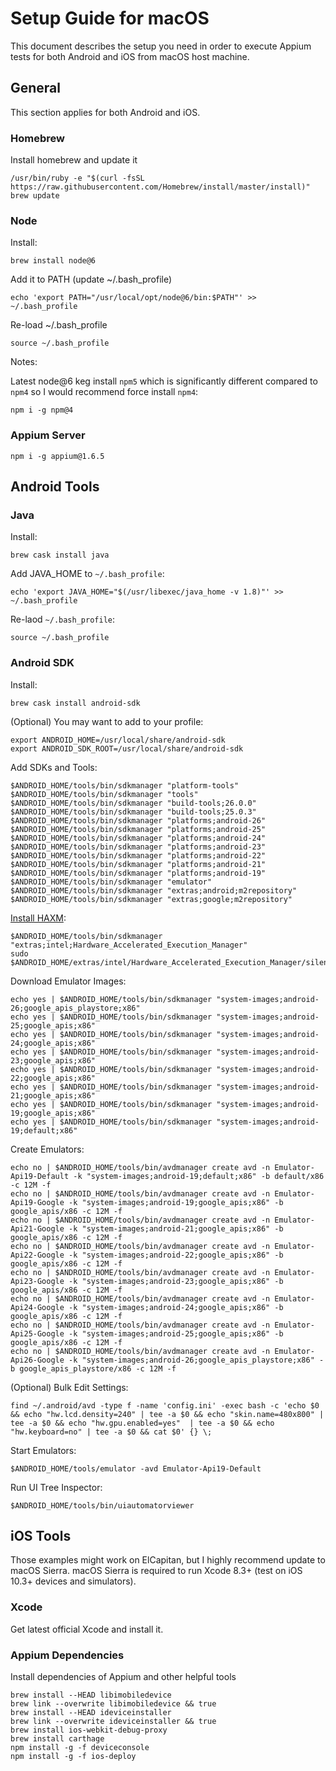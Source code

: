 # Setup Guide for macOS

This document describes the setup you need in order to execute Appium tests for both Android and iOS from macOS host machine.

## General

This section applies for both Android and iOS.

### Homebrew

Install homebrew and update it
```
/usr/bin/ruby -e "$(curl -fsSL https://raw.githubusercontent.com/Homebrew/install/master/install)"
brew update
```

### Node

Install:
```
brew install node@6
```
Add it to PATH (update ~/.bash_profile)
```
echo 'export PATH="/usr/local/opt/node@6/bin:$PATH"' >> ~/.bash_profile
```
Re-load ~/.bash_profile
```
source ~/.bash_profile
```

Notes:

Latest node@6 keg install `npm5` which is significantly different compared to `npm4` so I would recommend force install `npm4`:
```
npm i -g npm@4
```

### Appium Server

```
npm i -g appium@1.6.5
```

## Android Tools

### Java

Install:
```
brew cask install java
```

Add JAVA_HOME to `~/.bash_profile`:
```
echo 'export JAVA_HOME="$(/usr/libexec/java_home -v 1.8)"' >> ~/.bash_profile
```

Re-laod `~/.bash_profile`:
```
source ~/.bash_profile
```

### Android SDK

Install:
```
brew cask install android-sdk
```

(Optional) You may want to add to your profile:
```
export ANDROID_HOME=/usr/local/share/android-sdk
export ANDROID_SDK_ROOT=/usr/local/share/android-sdk
```


Add SDKs and Tools:
```
$ANDROID_HOME/tools/bin/sdkmanager "platform-tools"
$ANDROID_HOME/tools/bin/sdkmanager "tools"
$ANDROID_HOME/tools/bin/sdkmanager "build-tools;26.0.0"
$ANDROID_HOME/tools/bin/sdkmanager "build-tools;25.0.3"
$ANDROID_HOME/tools/bin/sdkmanager "platforms;android-26"
$ANDROID_HOME/tools/bin/sdkmanager "platforms;android-25"
$ANDROID_HOME/tools/bin/sdkmanager "platforms;android-24"
$ANDROID_HOME/tools/bin/sdkmanager "platforms;android-23"
$ANDROID_HOME/tools/bin/sdkmanager "platforms;android-22"
$ANDROID_HOME/tools/bin/sdkmanager "platforms;android-21"
$ANDROID_HOME/tools/bin/sdkmanager "platforms;android-19"
$ANDROID_HOME/tools/bin/sdkmanager "emulator"
$ANDROID_HOME/tools/bin/sdkmanager "extras;android;m2repository"
$ANDROID_HOME/tools/bin/sdkmanager "extras;google;m2repository"
```

[Install HAXM](https://software.intel.com/en-us/android/articles/intel-hardware-accelerated-execution-manager):
```
$ANDROID_HOME/tools/bin/sdkmanager "extras;intel;Hardware_Accelerated_Execution_Manager"
sudo $ANDROID_HOME/extras/intel/Hardware_Accelerated_Execution_Manager/silent_install.sh
```

Download Emulator Images:
```
echo yes | $ANDROID_HOME/tools/bin/sdkmanager "system-images;android-26;google_apis_playstore;x86"
echo yes | $ANDROID_HOME/tools/bin/sdkmanager "system-images;android-25;google_apis;x86"
echo yes | $ANDROID_HOME/tools/bin/sdkmanager "system-images;android-24;google_apis;x86"
echo yes | $ANDROID_HOME/tools/bin/sdkmanager "system-images;android-23;google_apis;x86"
echo yes | $ANDROID_HOME/tools/bin/sdkmanager "system-images;android-22;google_apis;x86"
echo yes | $ANDROID_HOME/tools/bin/sdkmanager "system-images;android-21;google_apis;x86"
echo yes | $ANDROID_HOME/tools/bin/sdkmanager "system-images;android-19;google_apis;x86"
echo yes | $ANDROID_HOME/tools/bin/sdkmanager "system-images;android-19;default;x86"
```

Create Emulators:
```
echo no | $ANDROID_HOME/tools/bin/avdmanager create avd -n Emulator-Api19-Default -k "system-images;android-19;default;x86" -b default/x86 -c 12M -f
echo no | $ANDROID_HOME/tools/bin/avdmanager create avd -n Emulator-Api19-Google -k "system-images;android-19;google_apis;x86" -b google_apis/x86 -c 12M -f
echo no | $ANDROID_HOME/tools/bin/avdmanager create avd -n Emulator-Api21-Google -k "system-images;android-21;google_apis;x86" -b google_apis/x86 -c 12M -f
echo no | $ANDROID_HOME/tools/bin/avdmanager create avd -n Emulator-Api22-Google -k "system-images;android-22;google_apis;x86" -b google_apis/x86 -c 12M -f
echo no | $ANDROID_HOME/tools/bin/avdmanager create avd -n Emulator-Api23-Google -k "system-images;android-23;google_apis;x86" -b google_apis/x86 -c 12M -f
echo no | $ANDROID_HOME/tools/bin/avdmanager create avd -n Emulator-Api24-Google -k "system-images;android-24;google_apis;x86" -b google_apis/x86 -c 12M -f
echo no | $ANDROID_HOME/tools/bin/avdmanager create avd -n Emulator-Api25-Google -k "system-images;android-25;google_apis;x86" -b google_apis/x86 -c 12M -f
echo no | $ANDROID_HOME/tools/bin/avdmanager create avd -n Emulator-Api26-Google -k "system-images;android-26;google_apis_playstore;x86" -b google_apis_playstore/x86 -c 12M -f
```

(Optional) Bulk Edit Settings:
```
find ~/.android/avd -type f -name 'config.ini' -exec bash -c 'echo $0 && echo "hw.lcd.density=240" | tee -a $0 && echo "skin.name=480x800" | tee -a $0 && echo "hw.gpu.enabled=yes"  | tee -a $0 && echo "hw.keyboard=no" | tee -a $0 && cat $0' {} \;
```

Start Emulators:
```
$ANDROID_HOME/tools/emulator -avd Emulator-Api19-Default
```

Run UI Tree Inspector:
```
$ANDROID_HOME/tools/bin/uiautomatorviewer 
```

## iOS Tools

Those examples might work on ElCapitan, but I highly recommend update to macOS Sierra.
macOS Sierra is required to run Xcode 8.3+ (test on iOS 10.3+ devices and simulators).

### Xcode

Get latest official Xcode and install it.

### Appium Dependencies

Install dependencies of Appium and other helpful tools
```
brew install --HEAD libimobiledevice
brew link --overwrite libimobiledevice && true
brew install --HEAD ideviceinstaller
brew link --overwrite ideviceinstaller && true
brew install ios-webkit-debug-proxy
brew install carthage
npm install -g -f deviceconsole
npm install -g -f ios-deploy
```
